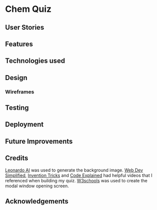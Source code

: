 # Chem Quiz

## User Stories

## Features

## Technologies used

## Design

### Wireframes

## Testing

## Deployment

## Future Improvements

## Credits
[Leonardo AI](https://leonardo.ai/) was used to generate the background image.
[Web Dev Simplified](https://www.youtube.com/@WebDevSimplified), [Invention Tricks](https://www.youtube.com/watch?v=WHHYz8rZmDU) and [Code Explained](https://www.youtube.com/watch?v=49pYIMygIcU) had helpful videos that I referenced when building my quiz.
[W3schools](https://www.w3schools.com/howto/howto_css_modals.asp) was used to create the modal window opening screen.

## Acknowledgements